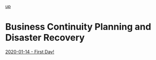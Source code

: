[up](../../../index.md)

# Business Continuity Planning and Disaster Recovery

[2020-01-14 - First Day!](./2020-01-14.md)

